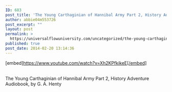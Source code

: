 ```yaml
---
ID: 683
post_title: 'The Young Carthaginian of Hannibal Army Part 2, History Adventure , by G. A. Henty #UfU'
author: abbie04m553726
post_excerpt: ""
layout: post
permalink: >
  https://universalflowuniversity.com/uncategorized/the-young-carthaginian-of-hannibal-army-part-2-history-adventure-by-g-a-henty-ufu/
published: true
post_date: 2014-02-20 13:14:36
---
```

[embed]https://www.youtube.com/watch?v=Xh2KPfkikeE[/embed]</br></br>
<p>The Young Carthaginian of Hannibal Army Part 2, History Adventure Audiobook, by G. A. Henty</p>